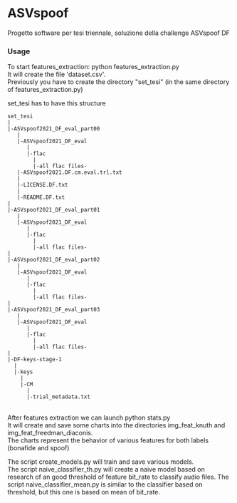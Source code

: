 # ASVspoof
Progetto software per tesi triennale, soluzione della challenge ASVspoof DF

### Usage
To start features_extraction: python features_extraction.py <br>
It will create the file 'dataset.csv'. <br>
Previously you have to create the directory "set_tesi" (in the same directory of features_extraction.py)

set_tesi has to have this structure

``` 
set_tesi
|
|-ASVspoof2021_DF_eval_part00
   |
   |-ASVspoof2021_DF_eval
      |
      |-flac
        |
        |-all flac files-
   |-ASVspoof2021.DF.cm.eval.trl.txt
   |
   |-LICENSE.DF.txt
   |
   |-README.DF.txt
|
|-ASVspoof2021_DF_eval_part01
   |
   |-ASVspoof2021_DF_eval
      |
      |-flac
        |
        |-all flac files-
|
|-ASVspoof2021_DF_eval_part02
   |
   |-ASVspoof2021_DF_eval
      |
      |-flac
        |
        |-all flac files-
|
|-ASVspoof2021_DF_eval_part03
   |
   |-ASVspoof2021_DF_eval
      |
      |-flac
        |
        |-all flac files-
|        
|-DF-keys-stage-1
  |
  |-keys
    |
    |-CM
      |
      |-trial_metadata.txt
```
<br>
After features extraction we can launch python stats.py <br>
It will create and save some charts into the directories img_feat_knuth and img_feat_freedman_diaconis. <br>
The charts represent the behavior of various features for both labels (bonafide and spoof) <br>

The script create_models.py will train and save various models. <br>
The script naive_classifier_th.py will create a naive model based on research of an good threshold of feature bit_rate to classify audio files.
The script naive_classifier_mean.py is similar to the classifier based on threshold, but this one is based on mean of bit_rate.
